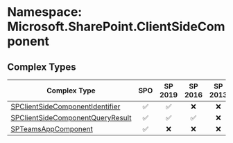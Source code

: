 # Namespace: Microsoft.SharePoint.ClientSideComponent

## Complex Types

Complex Type | SPO | SP 2019 | SP 2016 | SP 2013
----------|:---:|:-------:|:-------:|:-------:
[SPClientSideComponentIdentifier](./ComplexTypes/SPClientSideComponentIdentifier.md) | ✅ | ✅ | ❌ | ❌
[SPClientSideComponentQueryResult](./ComplexTypes/SPClientSideComponentQueryResult.md) | ✅ | ✅ | ✅ | ❌
[SPTeamsAppComponent](./ComplexTypes/SPTeamsAppComponent.md) | ✅ | ❌ | ❌ | ❌